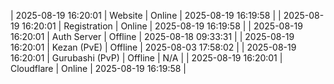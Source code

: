| 2025-08-19 16:20:01 | Website | Online | 2025-08-19 16:19:58 |
| 2025-08-19 16:20:01 | Registration | Online | 2025-08-19 16:19:58 |
| 2025-08-19 16:20:01 | Auth Server | Offline | 2025-08-18 09:33:31 |
| 2025-08-19 16:20:01 | Kezan (PvE) | Offline | 2025-08-03 17:58:02 |
| 2025-08-19 16:20:01 | Gurubashi (PvP) | Offline | N/A |
| 2025-08-19 16:20:01 | Cloudflare | Online | 2025-08-19 16:19:58 |
